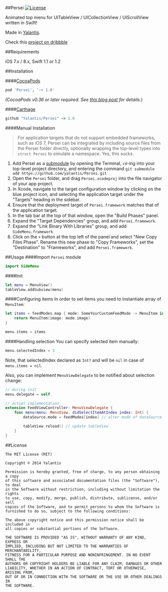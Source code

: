 ##Persei
[![License](http://img.shields.io/badge/license-MIT-green.svg?style=flat)](https://github.com/Yalantis/Persei/blob/master/LICENSE)

Animated top menu for UITableView / UICollectionView / UIScrollView written in Swift!

Made in [Yalantis](http://yalantis.com/).

Check this [project on dribbble]("https://dribbble.com/shots/1706861-Top-Menu-Animation?list=users&offset=23)

##Requirements

iOS 7.x / 8.x, Swift 1.1 or 1.2

##Installation

####[CocoaPods](http://cocoapods.org)
```ruby
pod 'Persei', '~> 1.0'
```

*(CocoaPods v0.36 or later required. See [this blog post](http://blog.cocoapods.org/Pod-Authors-Guide-to-CocoaPods-Frameworks/) for details.)*

####[Carthage](http://github.com/Carthage/Carthage)
```ruby
github "Yalantis/Persei" ~> 1.0
```

####Manual Installation
> For application targets that do not support embedded frameworks, such as iOS 7, Persei can be integrated by including source files from the Persei folder directly, optionally wrapping the top-level types into `struct Persei` to simulate a namespace. Yes, this sucks.

1. Add Persei as a [submodule](http://git-scm.com/docs/git-submodule) by opening the Terminal, `cd`-ing into your top-level project directory, and entering the command `git submodule add https://github.com/yalantis/Persei.git`
2. Open the `Persei` folder, and drag `Persei.xcodeproj` into the file navigator of your app project.
3. In Xcode, navigate to the target configuration window by clicking on the blue project icon, and selecting the application target under the "Targets" heading in the sidebar.
4. Ensure that the deployment target of `Persei.framework` matches that of the application target.
5. In the tab bar at the top of that window, open the "Build Phases" panel.
6. Expand the "Target Dependencies" group, and add `Persei.framework`.
7. Expand the "Link Binary With Libraries" group, and add `SideMenu.framework`
8. Click on the `+` button at the top left of the panel and select "New Copy Files Phase". Rename this new phase to "Copy Frameworks", set the "Destination" to "Frameworks", and add `Persei.framework`.

##Usage
####Import `Persei` module
```swift
import SideMenu
```

####Init
```swift
let menu = MenuView()    
tableView.addSubview(menu)
```

####Configuring items 
In order to set items you need to instantiate array of `MenuItem`:
```swift
let items = feedModes.map { mode: SomeYourCustomFeedMode -> MenuItem in
	return MenuItem(image: mode.image)
}

menu.items = items
```

####Handling selection
You can specify selected item manually:
```swift
menu.selectedIndex = 3
```

Note, that selectedIndex declared as `Int?` and will be `nil` in case of `menu.items = nil`. 

Also, you can implement `MenuViewDelegate` to be notified about selection change:
```swift
// during init 
menu.delegate = self

// actual implementation
extension FeedViewController: MenuViewDelegate {
    func menu(menu: MenuView, didSelectItemAtIndex index: Int) {
    	dataSource.mode = feedModes[index] // alter mode of dataSource

    	tableView.reload() // update tableView
    }
}
```

##License

	The MIT License (MIT)

	Copyright © 2014 Yalantis

	Permission is hereby granted, free of charge, to any person obtaining a copy
	of this software and associated documentation files (the "Software"), to deal
	in the Software without restriction, including without limitation the rights
	to use, copy, modify, merge, publish, distribute, sublicense, and/or sell
	copies of the Software, and to permit persons to whom the Software is
	furnished to do so, subject to the following conditions:

	The above copyright notice and this permission notice shall be included in
	all copies or substantial portions of the Software.

	THE SOFTWARE IS PROVIDED "AS IS", WITHOUT WARRANTY OF ANY KIND, EXPRESS OR
	IMPLIED, INCLUDING BUT NOT LIMITED TO THE WARRANTIES OF MERCHANTABILITY,
	FITNESS FOR A PARTICULAR PURPOSE AND NONINFRINGEMENT. IN NO EVENT SHALL THE
	AUTHORS OR COPYRIGHT HOLDERS BE LIABLE FOR ANY CLAIM, DAMAGES OR OTHER
	LIABILITY, WHETHER IN AN ACTION OF CONTRACT, TORT OR OTHERWISE, ARISING FROM,
	OUT OF OR IN CONNECTION WITH THE SOFTWARE OR THE USE OR OTHER DEALINGS IN
	THE SOFTWARE.
